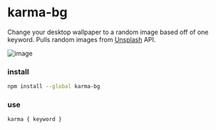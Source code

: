 # karma-bg

Change your desktop wallpaper to a random image based off of one keyword.
Pulls random images from [Unsplash](https://github.com/unsplash) API.


![image](https://pkellz.github.io/pk/random/karma.gif)


### install
```sh
npm install --global karma-bg
```

### use
```sh
karma { keyword }
```
